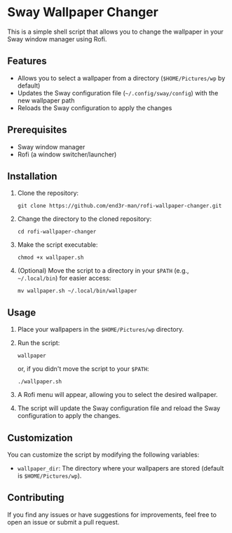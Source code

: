 # Sway Wallpaper Changer

This is a simple shell script that allows you to change the wallpaper in your Sway window manager using Rofi.

## Features

- Allows you to select a wallpaper from a directory (`$HOME/Pictures/wp` by default)
- Updates the Sway configuration file (`~/.config/sway/config`) with the new wallpaper path
- Reloads the Sway configuration to apply the changes

## Prerequisites

- Sway window manager
- Rofi (a window switcher/launcher)

## Installation

1. Clone the repository:

   ```
   git clone https://github.com/end3r-man/rofi-wallpaper-changer.git
   ```

2. Change the directory to the cloned repository:

   ```
   cd rofi-wallpaper-changer
   ```

3. Make the script executable:

   ```
   chmod +x wallpaper.sh
   ```

4. (Optional) Move the script to a directory in your `$PATH` (e.g., `~/.local/bin`) for easier access:

   ```
   mv wallpaper.sh ~/.local/bin/wallpaper
   ```

## Usage

1. Place your wallpapers in the `$HOME/Pictures/wp` directory.
2. Run the script:

   ```
   wallpaper
   ```

   or, if you didn't move the script to your `$PATH`:

   ```
   ./wallpaper.sh
   ```

3. A Rofi menu will appear, allowing you to select the desired wallpaper.
4. The script will update the Sway configuration file and reload the Sway configuration to apply the changes.

## Customization

You can customize the script by modifying the following variables:

- `wallpaper_dir`: The directory where your wallpapers are stored (default is `$HOME/Pictures/wp`).

## Contributing

If you find any issues or have suggestions for improvements, feel free to open an issue or submit a pull request.
